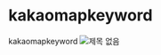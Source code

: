 # kakaomapkeyword
kakaomapkeyword
![제목 없음](https://user-images.githubusercontent.com/82207081/120253003-2fb80d80-c2c1-11eb-8008-e2334d3fb3c4.png)
